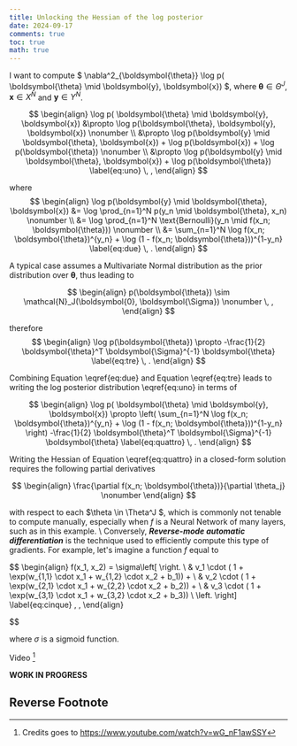 ```yaml
---
title: Unlocking the Hessian of the log posterior
date: 2024-09-17
comments: true
toc: true
math: true
---
```


I want to compute $ \nabla^2_{\boldsymbol{\theta}} \log p( \boldsymbol{\theta} \mid \boldsymbol{y}, \boldsymbol{x}) $, where $\boldsymbol{\theta} \in \Theta^J$, $\boldsymbol{x} \in X^N$ and $\boldsymbol{y} \in Y^N$. 

$$
\begin{align}
  \log p( \boldsymbol{\theta} \mid \boldsymbol{y}, \boldsymbol{x}) 
  &\propto \log p(\boldsymbol{\theta}, \boldsymbol{y}, \boldsymbol{x}) \nonumber \\
  &\propto \log p(\boldsymbol{y} \mid \boldsymbol{\theta}, \boldsymbol{x}) + \log p(\boldsymbol{x}) + \log p(\boldsymbol{\theta}) \nonumber \\
  &\propto \log p(\boldsymbol{y} \mid \boldsymbol{\theta}, \boldsymbol{x}) + \log p(\boldsymbol{\theta}) \label{eq:uno} \, , 
\end{align}
$$

where
$$
\begin{align}
\log p(\boldsymbol{y} \mid \boldsymbol{\theta}, \boldsymbol{x})
&= \log \prod_{n=1}^N p(y_n \mid \boldsymbol{\theta}, x_n) \nonumber \\
&= \log \prod_{n=1}^N \text{Bernoulli}(y_n \mid f(x_n; \boldsymbol{\theta})) \nonumber \\ 
&= \sum_{n=1}^N \log f(x_n; \boldsymbol{\theta})^{y_n} + \log (1 - f(x_n; \boldsymbol{\theta}))^{1-y_n} \label{eq:due} \, .
\end{align}
$$

A typical case assumes a Multivariate Normal distribution as the prior distribution over $\boldsymbol{\theta}$, thus leading to

$$
\begin{align}
p(\boldsymbol{\theta}) \sim \mathcal{N}_J(\boldsymbol{0}, \boldsymbol{\Sigma}) \nonumber \, ,
\end{align}
$$

therefore
$$
\begin{align}
\log p(\boldsymbol{\theta}) \propto -\frac{1}{2} \boldsymbol{\theta}^T \boldsymbol{\Sigma}^{-1}  \boldsymbol{\theta} \label{eq:tre} \, .
\end{align}
$$

Combining Equation \eqref{eq:due} and Equation \eqref{eq:tre} leads to writing the log posterior distribution \eqref{eq:uno} in terms of

$$
\begin{align}
\log p( \boldsymbol{\theta} \mid \boldsymbol{y}, \boldsymbol{x}) \propto \left( \sum_{n=1}^N \log f(x_n; \boldsymbol{\theta})^{y_n} + \log (1 - f(x_n; \boldsymbol{\theta}))^{1-y_n} \right) -\frac{1}{2} \boldsymbol{\theta}^T \boldsymbol{\Sigma}^{-1}  \boldsymbol{\theta} 
\label{eq:quattro} \, .
\end{align}
$$

Writing the Hessian of Equation \eqref{eq:quattro} in a closed-form solution requires the following partial derivatives

$$
\begin{align}
\frac{\partial f(x_n; \boldsymbol{\theta})}{\partial \theta_j} \nonumber
\end{align}
$$

with respect to each $\theta \in \Theta^J $, which is commonly not tenable to compute manually, especially when $f$ is a Neural Network of many layers, such as in this example. \\
Conversely, ***Reverse-mode automatic differentiation*** is the technique used to efficiently compute this type of gradients. For example, let's imagine a function $f$ equal to

$$
\begin{align}
f(x_1, x_2) = \sigma\left[ \right. \\
  & v_1 \cdot ( 1 + \exp(w_{1,1} \cdot x_1 + w_{1,2} \cdot x_2 + b_1)) + \\
  & v_2 \cdot ( 1 + \exp(w_{2,1} \cdot x_1 + w_{2,2} \cdot x_2 + b_2)) + \\
  & v_3 \cdot ( 1 + \exp(w_{3,1} \cdot x_1 + w_{3,2} \cdot x_2 + b_3)) \\
\left. \right]
\label{eq:cinque} \, ,
\end{align}

$$

where $\sigma$ is a sigmoid function. 


Video [^1]

**WORK IN PROGRESS**

## Reverse Footnote

[^1]: Credits goes to <https://www.youtube.com/watch?v=wG_nF1awSSY>

